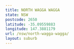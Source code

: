 ```yaml
---
title: NORTH WAGGA WAGGA
state: NSW
postcode: 2650
latitude: -35.09559883
longitude: 147.3881179
url: /nsw/north-wagga-wagga/
layout: suburb
---
```


